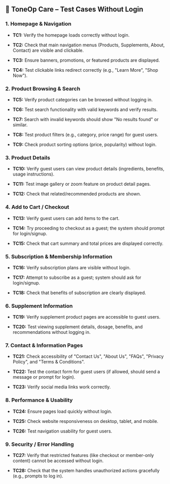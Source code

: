 ## 🧪 **ToneOp Care – Test Cases Without Login**

### 1\. **Homepage & Navigation**

* **TC1:** Verify the homepage loads correctly without login.
    
* **TC2:** Check that main navigation menus (Products, Supplements, About, Contact) are visible and clickable.
    
* **TC3:** Ensure banners, promotions, or featured products are displayed.
    
* **TC4:** Test clickable links redirect correctly (e.g., "Learn More", "Shop Now").
    

### 2\. **Product Browsing & Search**

* **TC5:** Verify product categories can be browsed without logging in.
    
* **TC6:** Test search functionality with valid keywords and verify results.
    
* **TC7:** Search with invalid keywords should show "No results found" or similar.
    
* **TC8:** Test product filters (e.g., category, price range) for guest users.
    
* **TC9:** Check product sorting options (price, popularity) without login.
    

### 3\. **Product Details**

* **TC10:** Verify guest users can view product details (ingredients, benefits, usage instructions).
    
* **TC11:** Test image gallery or zoom feature on product detail pages.
    
* **TC12:** Check that related/recommended products are shown.
    

### 4\. **Add to Cart / Checkout**

* **TC13:** Verify guest users can add items to the cart.
    
* **TC14:** Try proceeding to checkout as a guest; the system should prompt for login/signup.
    
* **TC15:** Check that cart summary and total prices are displayed correctly.
    

### 5\. **Subscription & Membership Information**

* **TC16:** Verify subscription plans are visible without login.
    
* **TC17:** Attempt to subscribe as a guest; system should ask for login/signup.
    
* **TC18:** Check that benefits of subscription are clearly displayed.
    

### 6\. **Supplement Information**

* **TC19:** Verify supplement product pages are accessible to guest users.
    
* **TC20:** Test viewing supplement details, dosage, benefits, and recommendations without logging in.
    

### 7\. **Contact & Information Pages**

* **TC21:** Check accessibility of "Contact Us", "About Us", "FAQs", "Privacy Policy", and "Terms & Conditions".
    
* **TC22:** Test the contact form for guest users (if allowed, should send a message or prompt for login).
    
* **TC23:** Verify social media links work correctly.
    

### 8\. **Performance & Usability**

* **TC24:** Ensure pages load quickly without login.
    
* **TC25:** Check website responsiveness on desktop, tablet, and mobile.
    
* **TC26:** Test navigation usability for guest users.
    

### 9\. **Security / Error Handling**

* **TC27:** Verify that restricted features (like checkout or member-only content) cannot be accessed without login.
    
* **TC28:** Check that the system handles unauthorized actions gracefully (e.g., prompts to log in).